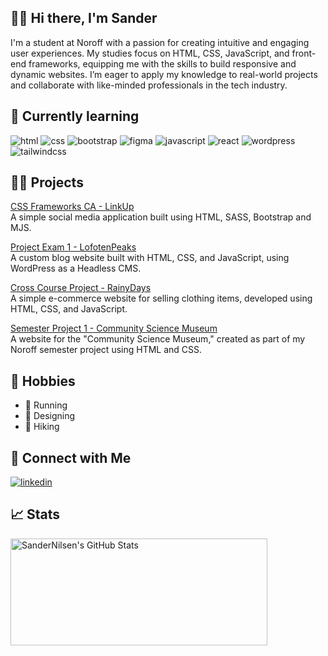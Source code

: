 ## 👋🏼 Hi there, I'm Sander
I'm a student at Noroff with a passion for creating intuitive and engaging user experiences. My studies focus on HTML, CSS, JavaScript, and front-end frameworks, equipping me with the skills to build responsive and dynamic websites. I’m eager to apply my knowledge to real-world projects and collaborate with like-minded professionals in the tech industry.

## 🌱 Currently learning
  <img src="https://img.shields.io/badge/HTML5-E34F26.svg?style=for-the-badge&logo=HTML5&logoColor=white" alt="html"> <img src="https://img.shields.io/badge/CSS-1572B6?style=for-the-badge&logo=css3&logoColor=white" alt="css">
  <img src="https://img.shields.io/badge/Bootstrap-7952B3.svg?style=for-the-badge&logo=Bootstrap&logoColor=white" alt="bootstrap"> <img src="https://img.shields.io/badge/Figma-F24E1E.svg?style=for-the-badge&logo=Figma&logoColor=white" alt="figma"> 
  <img src="https://img.shields.io/badge/JavaScript-F7DF1E.svg?style=for-the-badge&logo=JavaScript&logoColor=black" alt="javascript"> <img src="https://img.shields.io/badge/React-61DAFB.svg?style=for-the-badge&logo=React&logoColor=black" alt="react">
  <img src="https://img.shields.io/badge/WordPress-21759B.svg?style=for-the-badge&logo=WordPress&logoColor=white" alt="wordpress"> <img src="https://img.shields.io/badge/Tailwind_CSS-38B2AC?style=for-the-badge&logo=tailwind-css&logoColor=white" alt="tailwindcss">

## 🧑‍💻 Projects
[CSS Frameworks CA - LinkUp](https://github.com/SanderNilsen/css-frameworks-ca)
<br>A simple social media application built using HTML, SASS, Bootstrap and MJS.

[Project Exam 1 - LofotenPeaks](https://github.com/Noroff-FEU-Assignments/project-exam-1-SanderNilsen)
<br>A custom blog website built with HTML, CSS, and JavaScript, using WordPress as a Headless CMS.

[Cross Course Project - RainyDays](https://github.com/SanderNilsen/RainyDays)
<br>A simple e-commerce website for selling clothing items, developed using HTML, CSS, and JavaScript.

[Semester Project 1 - Community Science Museum](https://github.com/SanderNilsen/Semester-Project-1)
<br>A website for the "Community Science Museum," created as part of my Noroff semester project using HTML and CSS.

## 🥾 Hobbies
- 🏃 Running
- 🎨 Designing
- 🥾 Hiking

## 🦉 Connect with Me
<a href="https://www.linkedin.com/in/sandernilsen/">
  <img src="https://img.shields.io/badge/LinkedIn-0A66C2.svg?style=for-the-badge&logo=LinkedIn&logoColor=white" alt="linkedin"> 
</a>

## 📈 Stats
<p>
  <img src="https://github-readme-stats.vercel.app/api?username=SanderNilsen&theme=dark&show_icons=true&hide_border=true&count_private=true" alt="SanderNilsen's GitHub Stats" width="411" height="171"/>
</p>
